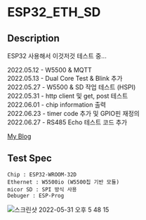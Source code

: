 # ESP32_ETH_SD

## Description
ESP32 사용해서 이것저것 테스트 중...  

2022.05.12 - W5500 & MQTT  
2022.05.13 - Dual Core Test & Blink 추가  
2022.05.27 - W5500 & SD 작업 테스트 (HSPI)  
2022.05.31 - http client 및 get, post 테스트  
2022.06.01 - chip information 출력  
2022.06.23 - timer code 추가 및 GPIO핀 재정의  
2022.06.27 - RS485 Echo 테스트 코드 추가  

[My Blog](https://dev91.tistory.com/)


## Test Spec
```
Chip : ESP32-WROOM-32D
Ethernet : W5500io (W5500칩 기반 모듈)
micor SD : SPI 방식 사용
Debuger : ESP-Prog
```


![스크린샷 2022-05-31 오후 5 48 15](https://user-images.githubusercontent.com/38420069/171132855-c896f5bc-011a-4a41-93be-adafc06ef6c2.png)

